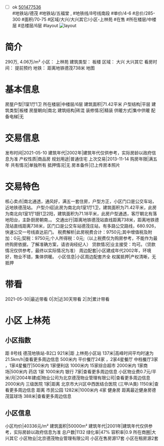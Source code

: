 - [ ] ok [501477536](https://bj.5i5j.com/ershoufang/501477536.html)  
 #地铁站/德茂 #地铁站/五福堂 ,  #地铁线/8号线南段
#单价/4-6 #总价/285-300 #面积/70-75   #区域/大兴/大兴其它/小区-上林苑 #在售 #所在楼层/中楼层 #总楼层/6层 #layout 
![layout](http://image2a.5i5j.com/bdir/layout/4a3be40051cd4261931f061304be3a2e.jpg_P5.jpg) 
# 简介 
 290万,  4.06万/m² 
小区： 上林苑
建筑类型： 板楼
区域： 大兴 大兴其它
看房时间： 提前预约
地铁： 距离地铁德茂738米 地图
# 基本信息 
 房屋户型|1室1厅1卫
所在楼层|中楼层/6层
建筑面积|71.42平米
户型结构|平层
建筑类型|板楼
房屋朝向|南北
建筑结构|砖混
装修情况|精装
供暖方式|集中供暖
配备电梯|无
# 交易信息 
 发布时间|2021-05-10
建筑年代|2002年|建筑年代仅供参考，实际房龄以政府信息为准
产权性质|商品房
规划用途|普通住宅
上次交易|2013-11-14
购房年限|满五年
共有情况|单独所有
抵押情况|无
房本备件|已上传房本照片
# 交易特色 
 核心卖点|南北通透，通风好，满五一套住房，户型方正，小区门口是公交车站，近地铁德茂站。
户型介绍|此房为南北向1室1厅1卫，建筑面积为71.42平米，此房为南北向1室1厅1厨1卫2阳，建筑面积为71.18平米，此房户型通透，客厅朝北有落地阳台，主卧厨房朝南，。
交通出行|距离地铁德茂站直线距离738米，距离地铁德茂站直线距离738米，区门口是公交车站德茂庄站，有多路公交路线，680.926，快速公交一号线直达前门。
税费解析|此房税费合计：9750元;其中增值税及附加：0元;契税：9750元;个人所得税：0元;（以上税费仅为购房参考，不能作为最终购房依据，了解准确方案，请咨询经纪人）
贷款情况|业主接受：均可。（贷款情况仅供参考，最终以实际情况为准）
周边配套|小区建成年代2002年，环境好，物业不错，集体供暖。
小区信息|小区周边配套齐全
权属抵押|产权清晰，无抵押
# 带看 
 2021-05-30|最近带看	 0|次|近30天带看	 2|次|累计带看
# 小区 上林苑
## 小区指数 
 距 8号线 德茂地铁站-B2口 921米|距 上林苑小区站 137米|高峰时间平均时速为21.5km/h|查看更多周边信息
500米内 平价餐厅24家 ，2家4星餐厅
中档餐厅3家 ，1家4星餐厅|500米内 1家便利店
1000米内 15家综合超市
2000米内 1家商场|500米内 药店 1家
1000米内 银行 7家|查看更多周边信息
小区物业费0.7元/平米/月|2004年建成|物业公司为北京德茂物业管理有限公司|查看更多周边信息
2000米内 三级医院 1家|距离 北京市大兴区中西医结合医院 (三甲/A类) 1150米|查看更多周边信息
距离 市民公园 1282米|1000米内 4家 健身房
距离最近健身房德茂篮球场 388米|查看更多周边信息
## 小区信息 
 小区均价|40336元/m²
建筑面积|50000m²
建筑年代|2001年|建筑年代仅供参考，实际房龄以政府信息为准
总户数|1132
绿化率|47%
容积率|0.9
所在商圈|大兴其它
小区物业|北京德茂物业管理有限公司
小区在售房源17套
小区在租房源2套
